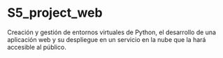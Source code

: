 # S5_project_web
Creación y gestión de entornos virtuales de Python, el desarrollo de una aplicación web y su despliegue en un servicio en la nube que la hará accesible al público.
